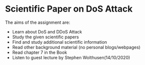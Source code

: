 # Scientific Paper on DoS Attack
The aims of the assignment are:
- Learn about DoS and DDoS Attack
- Study the given scientific papers
- Find and study additional scientific information
- Read other background material (no personal blogs/webpages)
- Read chapter 7 in the Book
- Listen to guest lecture by Stephen Wolthusen(14/10/2020)
